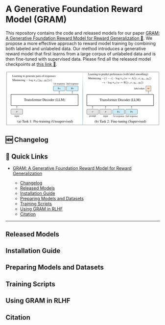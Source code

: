 <!-- <div align="center">
  <h1>A Generative Foundation Reward Model for Reward Generalization</h1>
  <p align="center" dir="auto">
  <a href="https://"> 【Paper】 📝 </a> | 
  <a href="https://"> 【Models】 🤗 </a> 
  </p>
</div> -->

# A Generative Foundation Reward Model (GRAM)

This repository contains the code and released models for our paper [GRAM: A Generative Foundation Reward Model for Reward Generalization 📝](). We propose a more effective approach to reward model training by combining both labeled and unlabeled data. Our method introduces a generative reward model that first learns from a large corpus of unlabeled data and is then fine-tuned with supervised data. Please find all the released model checkpoints at [this link 🤗]().

<img src="./gram.png" width="1000px"></img>


## 🆕 Changelog



## 🔗 Quick Links
* [GRAM: A Generative Foundation Reward Model for Reward Generalization](#a-generative-foundation-reward-model-gram)

  * [Changelog](#changelog)
  * [Released Models](#released-models)
  * [Installation Guide](#installation)
  * [Preparing Models and Datasets](#preparing-models-and-datasets)
  * [Training Scripts](#training-scripts)
  * [Using GRAM in RLHF](#how-to-use-gram-in-rlhf)
  * [Citation](#citation)


---

## Released Models

## Installation Guide

## Preparing Models and Datasets

## Training Scripts

<!-- pre-training -->  

<!-- fine-tuning -->  

<!-- Evaluation -->

## Using GRAM in RLHF

## Citation
